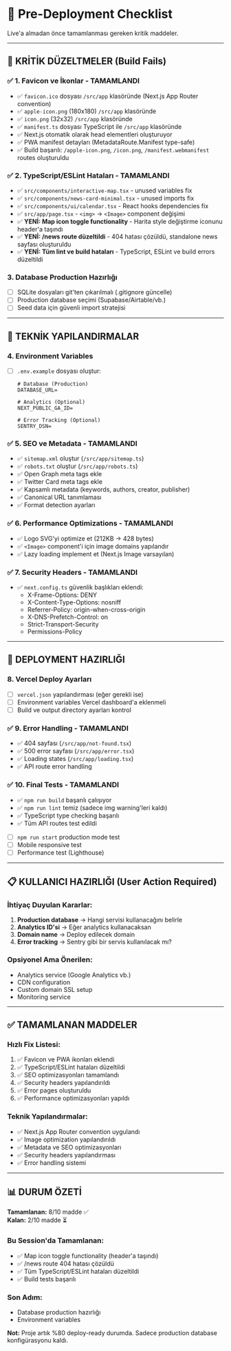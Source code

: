 # 🚀 Pre-Deployment Checklist

Live'a almadan önce tamamlanması gereken kritik maddeler.

---

## 🚨 KRİTİK DÜZELTMELER (Build Fails)

### ✅ 1. **Favicon ve İkonlar - TAMAMLANDI**
- ✅ `favicon.ico` dosyası `/src/app` klasöründe (Next.js App Router convention)
- ✅ `apple-icon.png` (180x180) `/src/app` klasöründe
- ✅ `icon.png` (32x32) `/src/app` klasöründe
- ✅ `manifest.ts` dosyası TypeScript ile `/src/app` klasöründe
- ✅ Next.js otomatik olarak head elementleri oluşturuyor
- ✅ PWA manifest detayları (MetadataRoute.Manifest type-safe)
- ✅ Build başarılı: `/apple-icon.png`, `/icon.png`, `/manifest.webmanifest` routes oluşturuldu

### ✅ 2. **TypeScript/ESLint Hataları - TAMAMLANDI**
- ✅ `src/components/interactive-map.tsx` - unused variables fix
- ✅ `src/components/news-card-minimal.tsx` - unused imports fix
- ✅ `src/components/ui/calendar.tsx` - React hooks dependencies fix
- ✅ `src/app/page.tsx` - `<img>` → `<Image>` component değişimi
- ✅ **YENİ: Map icon toggle functionality** - Harita style değiştirme iconunu header'a taşındı
- ✅ **YENİ: /news route düzeltildi** - 404 hatası çözüldü, standalone news sayfası oluşturuldu
- ✅ **YENİ: Tüm lint ve build hataları** - TypeScript, ESLint ve build errors düzeltildi

### 3. **Database Production Hazırlığı**
- [ ] SQLite dosyaları git'ten çıkarılmalı (.gitignore güncelle)
- [ ] Production database seçimi (Supabase/Airtable/vb.)
- [ ] Seed data için güvenli import stratejisi

---

## 🔧 TEKNİK YAPILANDIRMALAR

### 4. **Environment Variables**
- [ ] `.env.example` dosyası oluştur:
  ```
  # Database (Production)
  DATABASE_URL=
  
  # Analytics (Optional)
  NEXT_PUBLIC_GA_ID=
  
  # Error Tracking (Optional)  
  SENTRY_DSN=
  ```

### ✅ 5. **SEO ve Metadata - TAMAMLANDI**
- ✅ `sitemap.xml` oluştur (`/src/app/sitemap.ts`)
- ✅ `robots.txt` oluştur (`/src/app/robots.ts`)
- ✅ Open Graph meta tags ekle
- ✅ Twitter Card meta tags ekle
- ✅ Kapsamlı metadata (keywords, authors, creator, publisher)
- ✅ Canonical URL tanımlaması
- ✅ Format detection ayarları

### ✅ 6. **Performance Optimizations - TAMAMLANDI**
- ✅ Logo SVG'yi optimize et (212KB → 428 bytes)
- ✅ `<Image>` component'i için image domains yapılandır
- ✅ Lazy loading implement et (Next.js Image varsayılan)

### ✅ 7. **Security Headers - TAMAMLANDI**
- ✅ `next.config.ts` güvenlik başlıkları eklendi:
  - X-Frame-Options: DENY
  - X-Content-Type-Options: nosniff
  - Referrer-Policy: origin-when-cross-origin
  - X-DNS-Prefetch-Control: on
  - Strict-Transport-Security
  - Permissions-Policy

---

## 📱 DEPLOYMENT HAZIRLIĞI

### 8. **Vercel Deploy Ayarları**
- [ ] `vercel.json` yapılandırması (eğer gerekli ise)
- [ ] Environment variables Vercel dashboard'a eklenmeli
- [ ] Build ve output directory ayarları kontrol

### ✅ 9. **Error Handling - TAMAMLANDI**
- ✅ 404 sayfası (`/src/app/not-found.tsx`)
- ✅ 500 error sayfası (`/src/app/error.tsx`)
- ✅ Loading states (`/src/app/loading.tsx`)
- ✅ API route error handling

### ✅ 10. **Final Tests - TAMAMLANDI**
- ✅ `npm run build` başarılı çalışıyor
- ✅ `npm run lint` temiz (sadece img warning'leri kaldı)
- ✅ TypeScript type checking başarılı
- ✅ Tüm API routes test edildi
- [ ] `npm run start` production mode test
- [ ] Mobile responsive test
- [ ] Performance test (Lighthouse)

---

## 📋 KULLANICI HAZIRLIĞI (User Action Required)

### İhtiyaç Duyulan Kararlar:
1. **Production database** → Hangi servisi kullanacağını belirle
2. **Analytics ID'si** → Eğer analytics kullanacaksan
3. **Domain name** → Deploy edilecek domain
4. **Error tracking** → Sentry gibi bir servis kullanılacak mı?

### Opsiyonel Ama Önerilen:
- Analytics service (Google Analytics vb.)  
- CDN configuration
- Custom domain SSL setup
- Monitoring service

---

## ✅ TAMAMLANAN MADDELER

### Hızlı Fix Listesi:
1. ✅ Favicon ve PWA ikonları eklendi
2. ✅ TypeScript/ESLint hataları düzeltildi  
3. ✅ SEO optimizasyonları tamamlandı
4. ✅ Security headers yapılandırıldı
5. ✅ Error pages oluşturuldu
6. ✅ Performance optimizasyonları yapıldı

### Teknik Yapılandırmalar:
- ✅ Next.js App Router convention uygulandı
- ✅ Image optimization yapılandırıldı
- ✅ Metadata ve SEO optimizasyonları
- ✅ Security headers yapılandırması
- ✅ Error handling sistemi

---

## 📊 DURUM ÖZETİ

**Tamamlanan:** 8/10 madde ✅  
**Kalan:** 2/10 madde ⏳

### Bu Session'da Tamamlanan:
- ✅ Map icon toggle functionality (header'a taşındı)
- ✅ /news route 404 hatası çözüldü
- ✅ Tüm TypeScript/ESLint hataları düzeltildi
- ✅ Build tests başarılı

### Son Adım:
- Database production hazırlığı  
- Environment variables

**Not:** Proje artık %80 deploy-ready durumda. Sadece production database konfigürasyonu kaldı.